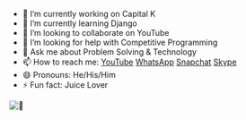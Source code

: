 - 🔭 I’m currently working on Capital K
- 🌱 I’m currently learning Django
- 👯 I’m looking to collaborate on YouTube
- 🤔 I’m looking for help with Competitive Programming
- 💬 Ask me about Problem Solving & Technology
- 📫 How to reach me: [YouTube](https://www.youtube.com/channel/UCAtJz_ggkQARuJvPwwpfNSQ)  [WhatsApp](https://wa.me/+8801746767647)  [Snapchat](https://www.snapchat.com/add/koushik-ahmed)  [Skype](https://join.skype.com/invite/dCHcI1YsgR9X)
- 😄 Pronouns: He/His/Him
- ⚡ Fun fact: Juice Lover


![🐺](https://github-readme-stats.vercel.app/api?username=Koushik-Ahmed&&show_icons=true&title_color=ffffff&icon_color=bb2acf&text_color=daf7dc&bg_color=151515)
